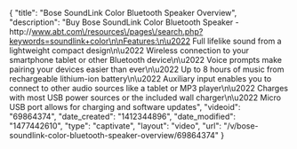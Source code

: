 {
    "title": "Bose SoundLink Color Bluetooth Speaker Overview",
    "description": "Buy Bose SoundLink Color Bluetooth Speaker - http:\/\/www.abt.com\/resources\/pages\/search.php?keywords=soundlink+color\n\nFeatures:\n\u2022 Full lifelike sound from a lightweight compact design\n\u2022 Wireless connection to your smartphone tablet or other Bluetooth device\n\u2022 Voice prompts make pairing your devices easier than ever\n\u2022 Up to 8 hours of music from rechargeable lithium-ion battery\n\u2022 Auxiliary input enables you to connect to other audio sources like a tablet or MP3 player\n\u2022 Charges with most USB power sources or the included wall charger\n\u2022 Micro USB port allows for charging and software updates",
    "videoid": "69864374",
    "date_created": "1412344896",
    "date_modified": "1477442610",
    "type": "captivate",
    "layout": "video",
    "url": "\/v\/bose-soundlink-color-bluetooth-speaker-overview\/69864374"
}